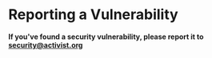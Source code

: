 # Reporting a Vulnerability

**If you've found a security vulnerability, please report it to security@activist.org**

<!-- Please visit https://www.activist.org/legal/security-disclosure-policy/ for more information on our security disclosure policy. -->
